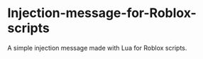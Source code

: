 # Injection-message-for-Roblox-scripts
A simple injection message made with Lua for Roblox scripts.
